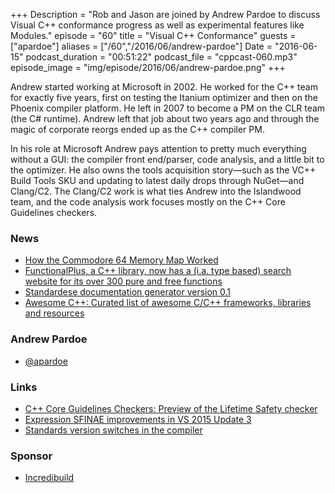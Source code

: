 +++
Description = "Rob and Jason are joined by Andrew Pardoe to discuss Visual C++ conformance progress as well as experimental features like Modules."
episode = "60"
title = "Visual C++ Conformance"
guests = ["apardoe"]
aliases = ["/60","/2016/06/andrew-pardoe"]
Date = "2016-06-15"
podcast_duration = "00:51:22"
podcast_file = "cppcast-060.mp3"
episode_image = "img/episode/2016/06/andrew-pardoe.png"
+++

Andrew started working at Microsoft in 2002. He worked for the C++ team for exactly five years, first on testing the Itanium optimizer and then on the Phoenix compiler platform. He left in 2007 to become a PM on the CLR team (the C# runtime). Andrew left that job about two years ago and through the magic of corporate reorgs ended up as the C++ compiler PM.
 
In his role at Microsoft Andrew pays attention to pretty much everything without a GUI: the compiler front end/parser, code analysis, and a little bit to the optimizer. He also owns the tools acquisition story—such as the VC++ Build Tools SKU and updating to latest daily drops through NuGet—and Clang/C2. The Clang/C2 work is what ties Andrew into the Islandwood team, and the code analysis work focuses mostly on the C++ Core Guidelines checkers.

### News ###

 - [How the Commodore 64 Memory Map Worked](https://www.youtube.com/watch?v=qibJpjJ0sdM)
 - [FunctionalPlus, a C++ library, now has a (i.a. type based) search website for its over 300 pure and free functions](https://www.reddit.com/r/cpp/comments/4ms934/functionalplus_a_c_library_now_has_a_ia_type/)
 - [Standardese documentation generator version 0.1](https://foonathan.github.io/blog/2016/06/09/standardese-01.html)
 - [Awesome C++: Curated list of awesome C/C++ frameworks, libraries and resources](https://cpp.libhunt.com/)
 
### Andrew Pardoe ###

 - [@apardoe](https://twitter.com/apardoe)
 
### Links ###

 - [C++ Core Guidelines Checkers: Preview of the Lifetime Safety checker](https://blogs.msdn.microsoft.com/vcblog/2016/03/31/c-core-guidelines-checkers-preview-of-the-lifetime-safety-checker/)
 - [Expression SFINAE improvements in VS 2015 Update 3](https://blogs.msdn.microsoft.com/vcblog/2016/06/07/expression-sfinae-improvements-in-vs-2015-update-3/)
 - [Standards version switches in the compiler](https://blogs.msdn.microsoft.com/vcblog/2016/06/07/standards-version-switches-in-the-compiler/)

### Sponsor ###

- [Incredibuild](https://www.incredibuild.com/cppoffer)

